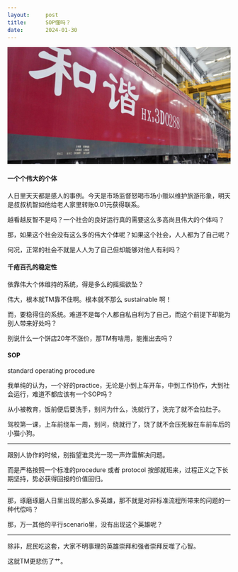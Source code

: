 ```yaml
---
layout:     post
title:      SOP懂吗？
date:       2024-01-30
---
```

![没图](/images/202401/renri.jpg)

#### 一个个伟大的个体

人日里天天都是感人的事例。今天是市场监督怒喝市场小贩以维护旅游形象，明天是叔叔机智如他给老人家里转账0.01元获得联系。

越看越反智不是吗？一个社会的良好运行真的需要这么多高尚且伟大的个体吗？

那，如果这个社会没有这么多的伟大个体呢？如果这个社会，人人都为了自己呢？

何况，正常的社会不就是人人为了自己但却能够对他人有利吗？


#### 千疮百孔的稳定性

依靠伟大个体维持的系统，得是多么的摇摇欲坠？

伟大，根本就TM靠不住啊。根本就不那么 sustainable 啊！

而，要稳得住的系统。难道不是每个人都自私自利为了自己，而这个前提下却能为别人带来好处吗？

别说什么一个饼店20年不涨价，那TM有啥用，能推出去吗？


#### SOP

standard operating procedure


我单纯的认为，一个好的practice，无论是小到上车开车，中到工作协作，大到社会运行，难道不都应该有一个SOP吗？

从小被教育，饭前便后要洗手，别问为什么，洗就行了，洗完了就不会拉肚子。

驾校第一课，上车前绕车一周，别问，绕就行了，饶了就不会压死躲在车前车后的小猫小狗。

---
跟别人协作的时候，别指望谁灵光一现一声炸雷解决问题。

而是严格按照一个标准的procedure 或者 protocol 按部就班来，过程正义之下长期坚持，势必获得回报的价值回归。

---

那，琢磨琢磨人日里出现的那么多英雄，那不就是对非标准流程所带来的问题的一种代偿吗？

那，万一其他的平行scenario里，没有出现这个英雄呢？


---

除非，屁民吃这套，大家不明事理的英雄崇拜和强者崇拜反噬了心智。

这就TM更悲伤了艹。
